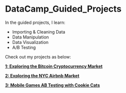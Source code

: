 # DataCamp_Guided_Projects

In the guided projects, I learn:

 - Importing & Cleaning Data
 - Data Manipulation
 - Data Visualization
 - A/B Testing
 

Check out my projects as below:

[**1: Exploring the Bitcoin Cryptocurrency Market**](https://github.com/ts756632/DataCamp_Guided_Projects/tree/main/Python/Exploring%20the%20Bitcoin%20Cryptocurrency%20Market)

[**2: Exploring the NYC Airbnb Market**](https://github.com/ts756632/DataCamp_Guided_Projects/tree/main/Python/Exploring%20the%20NYC%20Airbnb%20Market)

[**3: Mobile Games AB Testing with Cookie Cats**](https://github.com/ts756632/DataCamp_Guided_Projects/tree/main/Python/Mobile%20Games%20AB%20Testing%20with%20Cookie%20Cats)


